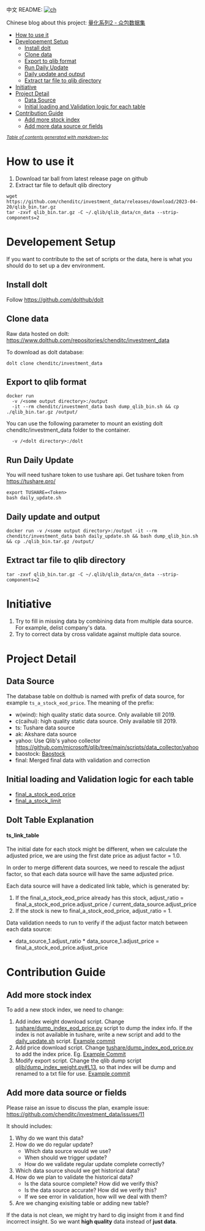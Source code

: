  
中文 README: [![ch](https://img.shields.io/badge/lang-ch-yellow.svg)](https://github.com/chenditc/investment_data/blob/master/docs/README-ch.md)

Chinese blog about this project: [量化系列2 - 众包数据集](https://mp.weixin.qq.com/s/Athd5hsiN_hIKKgxIiO_ow)

- [How to use it](#how-to-use-it)
- [Developement Setup](#developement-setup)
  - [Install dolt](#install-dolt)
  - [Clone data](#clone-data)
  - [Export to qlib format](#export-to-qlib-format)
  - [Run Daily Update](#run-daily-update)
  - [Daily update and output](#daily-update-and-output)
  - [Extract tar file to qlib directory](#extract-tar-file-to-qlib-directory)
- [Initiative](#initiative)
- [Project Detail](#project-detail)
  - [Data Source](#data-source)
  - [Initial loading and Validation logic for each table](#initial-loading-and-validation-logic-for-each-table)
- [Contribution Guide](#contribution-guide)
  - [Add more stock index](#add-more-stock-index)
  - [Add more data source or fields](#add-more-data-source-or-fields)

<small><i><a href='http://ecotrust-canada.github.io/markdown-toc/'>Table of contents generated with markdown-toc</a></i></small>


# How to use it
1. Download tar ball from latest release page on github
2. Extract tar file to default qlib directory
```
wget https://github.com/chenditc/investment_data/releases/download/2023-04-20/qlib_bin.tar.gz
tar -zxvf qlib_bin.tar.gz -C ~/.qlib/qlib_data/cn_data --strip-components=2
```

# Developement Setup
If you want to contribute to the set of scripts or the data, here is what you should do to set up a dev environment.

## Install dolt
Follow https://github.com/dolthub/dolt

## Clone data
Raw data hosted on dolt: https://www.dolthub.com/repositories/chenditc/investment_data

To download as dolt database:

`dolt clone chenditc/investment_data`

## Export to qlib format
```
docker run 
  -v /<some output directory>:/output
  -it --rm chenditc/investment_data bash dump_qlib_bin.sh && cp ./qlib_bin.tar.gz /output/
```

You can use the following parameter to mount an existing dolt chenditc/investment_data folder to the container.
```
  -v /<dolt directory>:/dolt 
```

## Run Daily Update
You will need tushare token to use tushare api. Get tushare token from https://tushare.pro/

```
export TUSHARE=<Token>
bash daily_update.sh
```

## Daily update and output
```
docker run -v /<some output directory>:/output -it --rm chenditc/investment_data bash daily_update.sh && bash dump_qlib_bin.sh && cp ./qlib_bin.tar.gz /output/
```

## Extract tar file to qlib directory
```
tar -zxvf qlib_bin.tar.gz -C ~/.qlib/qlib_data/cn_data --strip-components=2
```

# Initiative
1. Try to fill in missing data by combining data from multiple data source. For example, delist company's data.
2. Try to correct data by cross validate against multiple data source.

# Project Detail
## Data Source

The database table on dolthub is named with prefix of data source, for example `ts_a_stock_eod_price`. The meaning of the prefix:

- w(wind): high quality static data source. Only available till 2019.
- c(caihui): high quality static data source. Only available till 2019.
- ts: Tushare data source
- ak: Akshare data source
- yahoo: Use Qlib's yahoo collector https://github.com/microsoft/qlib/tree/main/scripts/data_collector/yahoo
- baostock: [Baostock ](http://baostock.com/)
- final: Merged final data with validation and correction

## Initial loading and Validation logic for each table
 - [final_a_stock_eod_price](docs/final_a_stock_eod_price.md)
 - [final_a_stock_limit](docs/final_a_stock_limit.md)

## Dolt Table Explanation
#### ts_link_table
The initial date for each stock might be different, when we calculate the adjusted price, we are using the first date price as adjust factor = 1.0.

In order to merge different data sources, we need to rescale the adjust factor, so that each data source will have the same adjusted price.

Each data source will have a dedicated link table, which is generated by:
1. If the final_a_stock_eod_price already has this stock, adjust_ratio = final_a_stock_eod_price.adjust_price / current_data_source.adjust_price
2. If the stock is new to final_a_stock_eod_price, adjust_ratio = 1.

Data validation needs to run to verify if the adjust factor match between each data source:
 - data_source_1.adjust_ratio * data_source_1.adjust_price = final_a_stock_eod_price.adjust_price 

# Contribution Guide
## Add more stock index
To add a new stock index, we need to change:
1. Add index weight download script. Change [tushare/dump_index_eod_price.py](https://github.com/chenditc/investment_data/blob/main/tushare/dump_index_weight.py#L15) script to dump the index info. If the index is not available in tushare, write a new script and add to the [daily_update.sh]([daily_update.sh](https://github.com/chenditc/investment_data/blob/main/daily_update.sh#L12)) script. [Example commit](https://github.com/chenditc/investment_data/commit/a906e4cb1b34d6a63a1b1eda80a4c734a3cd262f)
2. Add price download script. Change [tushare/dump_index_eod_price.py](https://github.com/chenditc/investment_data/blob/main/tushare/dump_index_eod_price.py) to add the index price. Eg. [Example Commit](https://github.com/chenditc/investment_data/commit/ae7e0066336fc57dd60d13b20ac456b5358ef91f)
3. Modify export script. Change the qlib dump script [qlib/dump_index_weight.py#L13](https://github.com/chenditc/investment_data/blob/main/qlib/dump_index_weight.py#L13), so that index will be dump and renamed to a txt file for use. [Example commit](https://github.com/chenditc/investment_data/commit/f41a11c263234587bc40491511ae1822cc509afb)

## Add more data source or fields
Please raise an issue to discuss the plan, example issue: https://github.com/chenditc/investment_data/issues/11

It should includes:
  1. Why do we want this data?
  2. How do we do regular update?
     - Which data source would we use?
     - When should we trigger update?
     - How do we validate regular update complete correctly?
  2. Which data source should we get historical data?
  3. How do we plan to validate the historical data?
     - Is the data source complete? How did we verify this?
     - Is the data source accurate? How did we verify this?
     - If we see error in validation, how will we deal with them?
  4. Are we changing exisiting table or adding new table? 



If the data is not clean, we might try hard to dig insight from it and find incorrect insight. So we want **high quality** data instead of **just data**.
